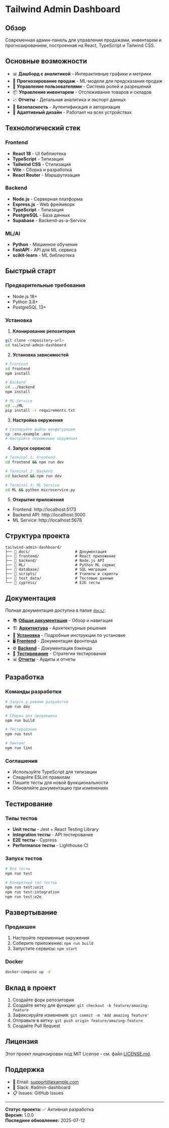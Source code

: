 # Tailwind Admin Dashboard

## Обзор

Современная админ-панель для управления продажами, инвентарем и прогнозированием, построенная на React, TypeScript и Tailwind CSS.

## Основные возможности

- 📊 **Дашборд с аналитикой** - Интерактивные графики и метрики
- 🔮 **Прогнозирование продаж** - ML-модели для предсказания продаж
- 👥 **Управление пользователями** - Система ролей и разрешений
- 📦 **Управление инвентарем** - Отслеживание товаров и складов
- 📈 **Отчеты** - Детальная аналитика и экспорт данных
- 🔐 **Безопасность** - Аутентификация и авторизация
- 📱 **Адаптивный дизайн** - Работает на всех устройствах

## Технологический стек

### Frontend
- **React 18** - UI библиотека
- **TypeScript** - Типизация
- **Tailwind CSS** - Стилизация
- **Vite** - Сборка и разработка
- **React Router** - Маршрутизация

### Backend
- **Node.js** - Серверная платформа
- **Express.js** - Web фреймворк
- **TypeScript** - Типизация
- **PostgreSQL** - База данных
- **Supabase** - Backend-as-a-Service

### ML/AI
- **Python** - Машинное обучение
- **FastAPI** - API для ML сервиса
- **scikit-learn** - ML библиотека

## Быстрый старт

### Предварительные требования
- Node.js 18+
- Python 3.8+
- PostgreSQL 13+

### Установка

1. **Клонирование репозитория**
```bash
git clone <repository-url>
cd tailwind-admin-dashboard
```

2. **Установка зависимостей**
```bash
# Frontend
cd frontend
npm install

# Backend
cd ../backend
npm install

# ML Service
cd ../ML
pip install -r requirements.txt
```

3. **Настройка окружения**
```bash
# Скопируйте файлы конфигурации
cp .env.example .env
# Настройте переменные окружения
```

4. **Запуск сервисов**
```bash
# Terminal 1: Frontend
cd frontend && npm run dev

# Terminal 2: Backend
cd backend && npm run dev

# Terminal 3: ML Service
cd ML && python microservice.py
```

5. **Открытие приложения**
- Frontend: http://localhost:5173
- Backend API: http://localhost:3000
- ML Service: http://localhost:5678

## Структура проекта

```
tailwind-admin-dashboard/
├── 📁 docs/                    # Документация
├── 📁 frontend/                # React приложение
├── 📁 backend/                 # Node.js API
├── 📁 ML/                      # Python ML сервис
├── 📁 database/                # SQL миграции
├── 📁 scripts/                 # Утилиты и скрипты
├── 📁 test_data/               # Тестовые данные
└── 📁 cypress/                 # E2E тесты
```

## Документация

Полная документация доступна в папке [`docs/`](docs/):

- 📚 **[Общая документация](docs/README.md)** - Обзор и навигация
- 🏗️ **[Архитектура](docs/architecture/)** - Архитектурные решения
- 🔧 **[Установка](docs/setup/)** - Подробные инструкции по установке
- 🖥️ **[Frontend](docs/frontend/)** - Документация фронтенда
- ⚙️ **[Backend](docs/backend/)** - Документация бэкенда
- 🧪 **[Тестирование](docs/testing/)** - Стратегии тестирования
- 📊 **[Отчеты](docs/reports/)** - Аудиты и отчеты

## Разработка

### Команды разработки

```bash
# Запуск в режиме разработки
npm run dev

# Сборка для продакшена
npm run build

# Тестирование
npm run test

# Линтинг
npm run lint
```

### Соглашения

- Используйте TypeScript для типизации
- Следуйте ESLint правилам
- Пишите тесты для новой функциональности
- Обновляйте документацию при изменениях

## Тестирование

### Типы тестов
- **Unit тесты** - Jest + React Testing Library
- **Integration тесты** - API тестирование
- **E2E тесты** - Cypress
- **Performance тесты** - Lighthouse CI

### Запуск тестов
```bash
# Все тесты
npm run test

# Конкретный тип тестов
npm run test:unit
npm run test:integration
npm run test:e2e
```

## Развертывание

### Продакшен
1. Настройте переменные окружения
2. Соберите приложение: `npm run build`
3. Запустите сервисы: `npm start`

### Docker
```bash
docker-compose up -d
```

## Вклад в проект

1. Создайте форк репозитория
2. Создайте ветку для функции: `git checkout -b feature/amazing-feature`
3. Зафиксируйте изменения: `git commit -m 'Add amazing feature'`
4. Отправьте в ветку: `git push origin feature/amazing-feature`
5. Создайте Pull Request

## Лицензия

Этот проект лицензирован под MIT License - см. файл [LICENSE.md](docs/LICENSE.md).

## Поддержка

- 📧 Email: support@example.com
- 💬 Slack: #admin-dashboard
- 📋 Issues: GitHub Issues

---

**Статус проекта:** ✅ Активная разработка  
**Версия:** 1.0.0  
**Последнее обновление:** 2025-07-12